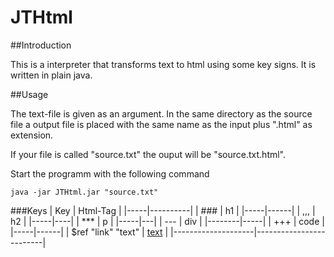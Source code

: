 # JTHtml
##Introduction

This is a interpreter that transforms text to html using some key signs.
It is written in plain java.

##Usage

The text-file is given as an argument. In the same directory as the source file
a output file is placed with the same name as the input plus ".html" as extension.

If your file is called "source.txt" the ouput will be "source.txt.html".

Start the programm with the following command
```
java -jar JTHtml.jar "source.txt"
```

###Keys
| Key | Html-Tag |
|-----|----------|
| ### | h1 |
|-----|------|
| ,,, | h2 |
|-----|----|
| *** | p |
|-----|---|
| \-\-\- | div |
|--------|-----|
| +++ | code |
|-----|------|
| $ref "link" "text" | <a href='link'>text</a> |
|--------------------|-------------------------|

